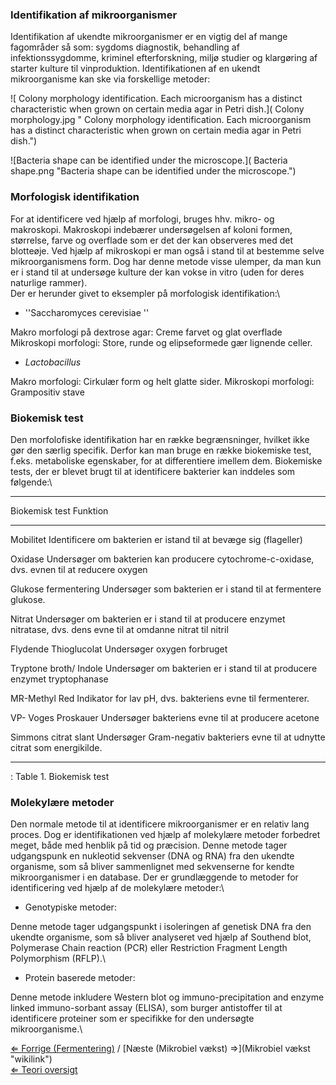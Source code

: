 ### Identifikation af mikroorganismer

Identifikation af ukendte mikroorganismer er en vigtig del af mange
fagområder så som: sygdoms diagnostik, behandling af infektionssygdomme,
kriminel efterforskning, miljø studier og klargøring af starter kulture
til vinproduktion. Identifikationen af en ukendt mikroorganisme kan ske
via forskellige metoder:

![ Colony morphology identification. Each microorganism has a distinct
characteristic when grown on certain media agar in Petri
dish.]( Colony morphology.jpg " Colony morphology identification. Each microorganism has a distinct characteristic when grown on certain media agar in Petri dish.")

![Bacteria shape can be identified under the
microscope.]( Bacteria shape.png "Bacteria shape can be identified under the microscope.")

### Morfologisk identifikation

For at identificere ved hjælp af morfologi, bruges hhv. mikro- og
makroskopi. Makroskopi indebærer undersøgelsen af koloni formen,
størrelse, farve og overflade som er det der kan observeres med det
blotteøje. Ved hjælp af mikroskopi er man også i stand til at bestemme
selve mikroorganismens form. Dog har denne metode visse ulemper, da man
kun er i stand til at undersøge kulture der kan vokse in vitro (uden for
deres naturlige rammer).\
 Der er herunder givet to eksempler på morfologisk identifikation:\

-   ''Saccharomyces cerevisiae ''

Makro morfologi på dextrose agar: Creme farvet og glat overflade
Mikroskopi morfologi: Store, runde og elipseformede gær lignende celler.

-   *Lactobacillus*

Makro morfologi: Cirkulær form og helt glatte sider. Mikroskopi
morfologi: Grampositiv stave

### Biokemisk test

Den morfolofiske identifikation har en række begrænsninger, hvilket ikke
gør den særlig specifik. Derfor kan man bruge en række biokemiske test,
f.eks. metaboliske egenskaber, for at differentiere imellem dem.
Biokemiske tests, der er blevet brugt til at identificere bakterier kan
inddeles som følgende:\

  -------------------------------------------------------------------------------------------------------------------------------------------------
  Biokemisk test           Funktion
                           
  ------------------------ ------------------------------------------------------------------------------------------------------------------------
  Mobilitet                Identificere om bakterien er istand til at bevæge sig (flageller)
                           

  Oxidase                  Undersøger om bakterien kan producere cytochrome-c-oxidase, dvs. evnen til at reducere oxygen
                           

  Glukose fermentering     Undersøger som bakterien er i stand til at fermentere glukose.
                           

  Nitrat                   Undersøger om bakterien er i stand til at producere enzymet nitratase, dvs. dens evne til at omdanne nitrat til nitril
                           

  Flydende Thioglucolat    Undersøger oxygen forbruget
                           

  Tryptone broth/ Indole   Undersøger om bakterien er i stand til at producere enzymet tryptophanase
                           

  MR-Methyl Red            Indikator for lav pH, dvs. bakteriens evne til fermenterer.
                           

  VP- Voges Proskauer      Undersøger bakteriens evne til at producere acetone
                           

  Simmons citrat slant     Undersøger Gram-negativ bakteriers evne til at udnytte citrat som energikilde.
                           
  -------------------------------------------------------------------------------------------------------------------------------------------------

  : Table 1. Biokemisk test

### Molekylære metoder

Den normale metode til at identificere mikroorganismer er en relativ
lang proces. Dog er identifikationen ved hjælp af molekylære metoder
forbedret meget, både med henblik på tid og præcision. Denne metode
tager udgangspunk en nukleotid sekvenser (DNA og RNA) fra den ukendte
organisme, som så bliver sammenlignet med sekvenserne for kendte
mikroorganismer i en database. Der er grundlæggende to metoder for
identificering ved hjælp af de molekylære metoder:\

-   Genotypiske metoder:

Denne metode tager udgangspunkt i isoleringen af genetisk DNA fra den
ukendte organisme, som så bliver analyseret ved hjælp af Southend blot,
Polymerase Chain reaction (PCR) eller Restriction Fragment Length
Polymorphism (RFLP).\

-   Protein baserede metoder:

Denne metode inkludere Western blot og immuno-precipitation and enzyme
linked immuno-sorbant assay (ELISA), som burger antistoffer til at
identificere proteiner som er specifikke for den undersøgte
mikroorganisme.\

[⇐ Forrige (Fermentering)](Fermentering "wikilink") / [Næste (Mikrobiel
vækst) ⇒](Mikrobiel vækst "wikilink")\
[⇐ Teori oversigt ](Fermenteringscase "wikilink")

